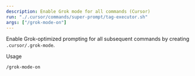 ```yaml
---
description: Enable Grok mode for all commands (Cursor)
run: "./.cursor/commands/super-prompt/tag-executor.sh"
args: ["/grok-mode-on"]
---
```


Enable Grok-optimized prompting for all subsequent commands by creating `.cursor/.grok-mode`.

Usage
```
/grok-mode-on
```

